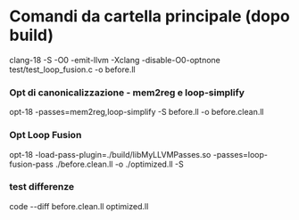 # Comandi da cartella principale (dopo build)
clang-18 -S -O0 -emit-llvm -Xclang -disable-O0-optnone test/test_loop_fusion.c -o before.ll
### Opt di canonicalizzazione - mem2reg e loop-simplify
opt-18 -passes=mem2reg,loop-simplify -S before.ll -o before.clean.ll
### Opt Loop Fusion
opt-18 -load-pass-plugin=./build/libMyLLVMPasses.so -passes=loop-fusion-pass ./before.clean.ll -o ./optimized.ll -S
### test differenze
code --diff before.clean.ll optimized.ll